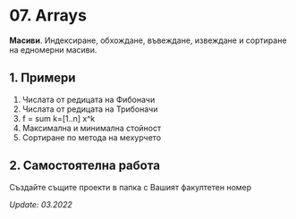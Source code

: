 # 07. Arrays
**Масиви**. Индексиране, обхождане, въвеждане, извеждане и сортиране на едномерни масиви.

## 1. Примери 
1. Числата от редицата на Фибоначи
2. Числата от редицата на Трибоначи
3. f = sum k=[1..n] x^k
4. Mаксимална и минимална стойност
5. Сортиране по метода на мехурчето

## 2. Самостоятелна работа
Създайте същите проекти в папка с Вашият факултетен номер

_Update: 03.2022_